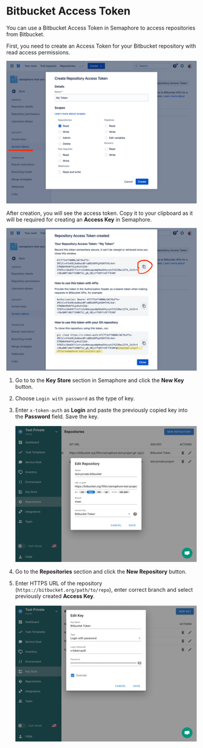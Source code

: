 # Bitbucket Access Token

You can use a Bitbucket Access Token in Semaphore to access repositories from Bitbucket.

First, you need to create an Access Token for your Bitbucket repository with read access permissions.

![](<../../.gitbook/assets/bitbucket_access_token_1.webp>)


After creation, you will see the access token. Copy it to your clipboard as it will be required for creating an **Access Key** in Semaphore.

![](<../../.gitbook/assets/bitbucket_access_token_2.webp>)

1. Go to to the **Key Store** section in Semaphore and click the **New Key** button.

2. Choose `Login with password` as the type of key.

3. Enter `x-token-auth` as **Login** and paste the previously copied key into the **Password** field. Save the key.<br><br>![](<../../.gitbook/assets/bitbucket_access_token_3.webp>)

4. Go to the **Repositories** section and click the **New Repository** button.

5. Enter HTTPS URL of the repository (`https://bitbucket.org/path/to/repo`), enter correct branch and select previously created **Access Key**.<br><br>![](<../../.gitbook/assets/bitbucket_access_token_4.webp>)